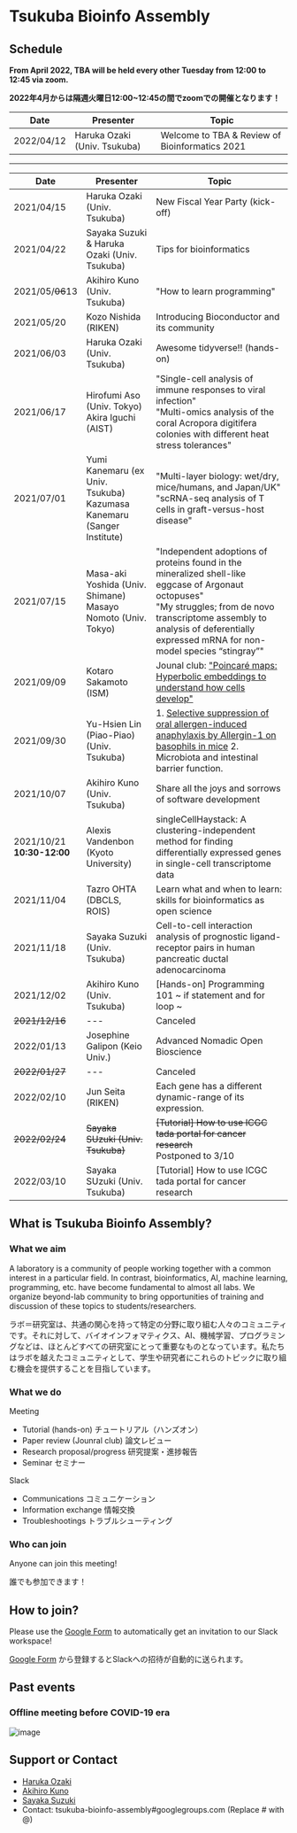 # Tsukuba Bioinfo Assembly
## Schedule

**From April 2022, TBA will be held every other Tuesday from 12:00 to 12:45 via zoom.**

**2022年4月からは隔週火曜日12:00~12:45の間でzoomでの開催となります！**

| Date | Presenter | Topic |
| -- | -- | -- | 
| 2022/04/12 | Haruka Ozaki (Univ. Tsukuba) | Welcome to TBA & Review of Bioinformatics 2021 | 
***
| Date | Presenter | Topic |
| -- | -- | -- |
| 2021/04/15 | Haruka Ozaki (Univ. Tsukuba) | New Fiscal Year Party (kick-off) | 
| 2021/04/22 | Sayaka Suzuki & Haruka Ozaki (Univ. Tsukuba) | Tips for bioinformatics | 
| 2021/05/~~06~~13 | Akihiro Kuno (Univ. Tsukuba) | "How to learn programming" | 
| 2021/05/20 | Kozo Nishida (RIKEN) | Introducing Bioconductor and its community | 
| 2021/06/03 | Haruka Ozaki (Univ. Tsukuba) | Awesome tidyverse!! (hands-on) | 
| 2021/06/17 | Hirofumi Aso (Univ. Tokyo) <br> Akira Iguchi (AIST) | "Single-cell analysis of immune responses to viral infection" <br> "Multi-omics analysis of the coral Acropora digitifera colonies with different heat stress tolerances" | 
| 2021/07/01 | Yumi Kanemaru (ex Univ. Tsukuba) <br> Kazumasa Kanemaru (Sanger Institute) | "Multi-layer biology: wet/dry, mice/humans, and Japan/UK" <br> "scRNA-seq analysis of T cells in graft-versus-host disease" | 
| 2021/07/15 | Masa-aki Yoshida (Univ. Shimane) <br> Masayo Nomoto (Univ. Tokyo) | "Independent adoptions of proteins found in the mineralized shell-like eggcase of Argonaut octopuses" <br> "My struggles; from de novo transcriptome assembly to analysis of deferentially expressed mRNA for non-model species “stingray”" | 
| 2021/09/09 | Kotaro Sakamoto (ISM) | Jounal club: ["Poincaré maps: Hyperbolic embeddings to understand how cells develop"](https://ai.facebook.com/blog/poincare-maps-hyperbolic-embeddings-to-understand-how-cells-develop/) | 
| 2021/09/30 | Yu-Hsien Lin (Piao-Piao) (Univ. Tsukuba)| 1. [Selective suppression of oral allergen-induced anaphylaxis by Allergin-1 on basophils in mice]( https://academic.oup.com/intimm/article/32/3/213/5622929) 2. Microbiota and intestinal barrier function. | 
| 2021/10/07 | Akihiro Kuno (Univ. Tsukuba) | Share all the joys and sorrows of software development | 
| 2021/10/21 <br> **10:30-12:00** | Alexis Vandenbon (Kyoto University) | singleCellHaystack: A clustering-independent method for finding differentially expressed genes in single-cell transcriptome data | 
| 2021/11/04 | Tazro OHTA (DBCLS, ROIS) | Learn what and when to learn: skills for bioinformatics as open science | 
| 2021/11/18 | Sayaka Suzuki (Univ. Tsukuba) | Cell-to-cell interaction analysis of prognostic ligand-receptor pairs in human pancreatic ductal adenocarcinoma | 
| 2021/12/02 | Akihiro Kuno (Univ. Tsukuba) | [Hands-on] Programming 101 ~ if statement and for loop ~ | 
| ~~2021/12/16~~ | --- | Canceled |
| 2022/01/13 | Josephine Galipon (Keio Univ.) | Advanced Nomadic Open Bioscience | 
| ~~2022/01/27~~ | --- | Canceled |
| 2022/02/10 | Jun Seita (RIKEN) | Each gene has a different dynamic-range of its expression. | 
| ~~2022/02/24~~ | ~~Sayaka SUzuki (Univ. Tsukuba)~~ | ~~[Tutorial] How to use ICGC tada portal for cancer research~~ <br>Postponed to 3/10 | 
| 2022/03/10 | Sayaka SUzuki (Univ. Tsukuba) | [Tutorial] How to use ICGC tada portal for cancer research | 


## What is Tsukuba Bioinfo Assembly?

### What we aim

A laboratory is a community of people working together with a common interest in a particular field. In contrast, bioinformatics, AI, machine learning, programming, etc. have become fundamental to almost all labs. We organize beyond-lab community to bring opportunities of training and discussion of these topics to students/researchers.

ラボ＝研究室は、共通の関心を持って特定の分野に取り組む人々のコミュニティです。それに対して、バイオインフォマティクス、AI、機械学習、プログラミングなどは、ほとんどすべての研究室にとって重要なものとなっています。私たちはラボを越えたコミュニティとして、学生や研究者にこれらのトピックに取り組む機会を提供することを目指しています。

### What we do

Meeting

- Tutorial (hands-on)  チュートリアル（ハンズオン）
- Paper review (Jounral club)  論文レビュー
- Research proposal/progress  研究提案・進捗報告
- Seminar  セミナー


Slack

- Communications  コミュニケーション
- Information exchange  情報交換
- Troubleshootings  トラブルシューティング


### Who can join

Anyone can join this meeting!

誰でも参加できます！

## How to join?

Please use the [Google Form](https://forms.gle/CjqDFPbP1xjtJaFh6) to automatically get an invitation to our Slack workspace!

[Google Form](https://forms.gle/CjqDFPbP1xjtJaFh6) から登録するとSlackへの招待が自動的に送られます。

## Past events

### Offline meeting before COVID-19 era

![image](https://user-images.githubusercontent.com/2063184/114187841-69386080-9983-11eb-8c13-97313a4be3f3.png)


## Support or Contact

- [Haruka Ozaki](https://github.com/yuifu)
- [Akihiro Kuno](https://github.com/akikuno)
- [Sayaka Suzuki](https://github.com/sayasuzu)
- Contact: tsukuba-bioinfo-assembly#googlegroups.com (Replace # with @)

